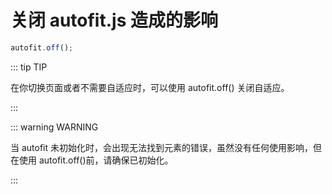 # 关闭 autofit.js 造成的影响

```js
autofit.off();
```

::: tip TIP

在你切换页面或者不需要自适应时，可以使用 autofit.off() 关闭自适应。

:::

::: warning WARNING

当 autofit 未初始化时，会出现无法找到元素的错误，虽然没有任何使用影响，但在使用 autofit.off()前，请确保已初始化。

:::